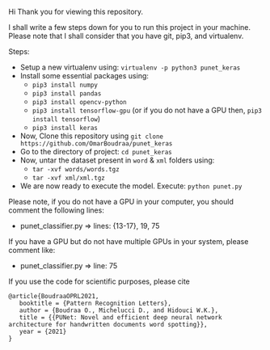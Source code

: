 Hi Thank you for viewing this repository.

I shall write a few steps down for you to run this project in your machine.
Please note that I shall consider that you have git, pip3, and virtualenv.

Steps:
* Setup a new virtualenv using: `virtualenv -p python3 punet_keras`
* Install some essential packages using:
	- `pip3 install numpy`
	- `pip3 install pandas`
	- `pip3 install opencv-python`
	- `pip3 install tensorflow-gpu` (or if you do not have a GPU then, `pip3 install tensorflow`)
	- `pip3 install keras`
* Now, Clone this repository using `git clone https://github.com/OmarBoudraa/punet_keras`
* Go to the directory of project: `cd punet_keras`
* Now, untar the dataset present in `word` & `xml` folders using:
	- `tar -xvf words/words.tgz`
	- `tar -xvf xml/xml.tgz`
* We are now ready to execute the model. Execute: `python punet.py`

Please note, if you do not have a GPU in your computer, you should comment the following lines:
- punet_classifier.py => lines: {13-17}, 19, 75

If you have a GPU but do not have multiple GPUs in your system, please comment like:
- punet_classifier.py => line: 75

If you use the code for scientific purposes, please cite
```
@article{BoudraaOPRL2021,
   booktitle = {Pattern Recognition Letters},
   author = {Boudraa O., Michelucci D., and Hidouci W.K.},
   title = {{PUNet: Novel and efficient deep neural network architecture for handwritten documents word spotting}},
   year = {2021}
}
